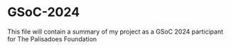 # GSoC-2024

This file will contain a summary of my project as a GSoC 2024 participant for The Palisadoes Foundation
